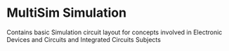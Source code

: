 # MultiSim Simulation
 Contains basic Simulation circuit layout for concepts involved in Electronic Devices and Circuits and Integrated Circuits Subjects
